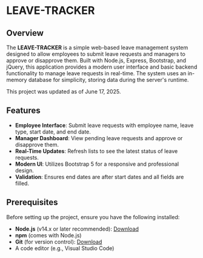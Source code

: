 # LEAVE-TRACKER

## Overview

The **LEAVE-TRACKER** is a simple web-based leave management system designed to allow employees to submit leave requests and managers to approve or disapprove them. Built with Node.js, Express, Bootstrap, and jQuery, this application provides a modern user interface and basic backend functionality to manage leave requests in real-time. The system uses an in-memory database for simplicity, storing data during the server's runtime.

This project was updated as of June 17, 2025.

## Features

- **Employee Interface**: Submit leave requests with employee name, leave type, start date, and end date.
- **Manager Dashboard**: View pending leave requests and approve or disapprove them.
- **Real-Time Updates**: Refresh lists to see the latest status of leave requests.
- **Modern UI**: Utilizes Bootstrap 5 for a responsive and professional design.
- **Validation**: Ensures end dates are after start dates and all fields are filled.

## Prerequisites

Before setting up the project, ensure you have the following installed:

- **Node.js** (v14.x or later recommended): [Download](https://nodejs.org/)
- **npm** (comes with Node.js)
- **Git** (for version control): [Download](https://git-scm.com/)
- A code editor (e.g., Visual Studio Code)
